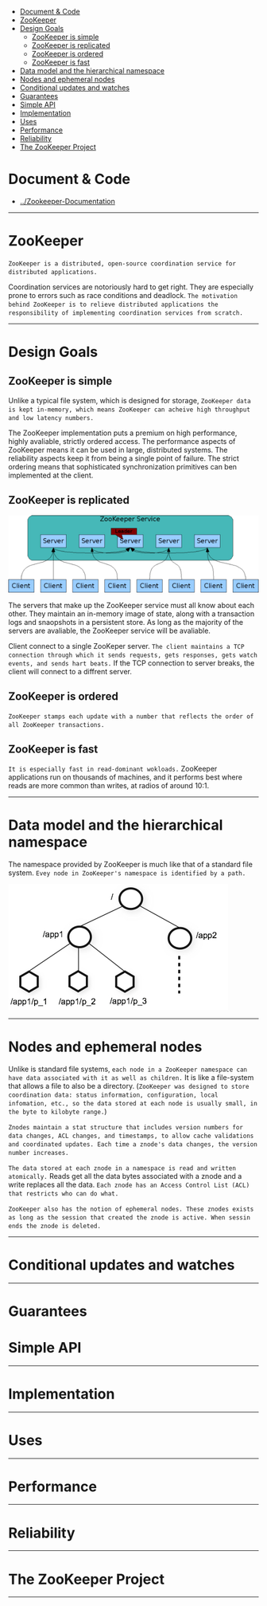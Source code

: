 
- [Document & Code](#document--code)
- [ZooKeeper](#zookeeper)
- [Design Goals](#design-goals)
    - [ZooKeeper is simple](#zookeeper-is-simple)
    - [ZooKeeper is replicated](#zookeeper-is-replicated)
    - [ZooKeeper is ordered](#zookeeper-is-ordered)
    - [ZooKeeper is fast](#zookeeper-is-fast)
- [Data model and the hierarchical namespace](#data-model-and-the-hierarchical-namespace)
- [Nodes and ephemeral nodes](#nodes-and-ephemeral-nodes)
- [Conditional updates and watches](#conditional-updates-and-watches)
- [Guarantees](#guarantees)
- [Simple API](#simple-api)
- [Implementation](#implementation)
- [Uses](#uses)
- [Performance](#performance)
- [Reliability](#reliability)
- [The ZooKeeper Project](#the-zookeeper-project)

# Document & Code

* [../Zookeeper-Documentation](https://github.com/zozospider/note/blob/master/distributed/ZooKeeper/ZooKeeper-Documentation.md)

---

# ZooKeeper

`ZooKeeper is a distributed, open-source coordination service for distributed applications.`

Coordination services are notoriously hard to get right. They are especially prone to errors such as race conditions and deadlock. `The motivation behind ZooKeeper is to relieve distributed applications the responsibility of implementing coordination services from scratch.`

---

# Design Goals

## ZooKeeper is simple

Unlike a typical file system, which is designed for storage, `ZooKeeper data is kept in-memory, which means ZooKeeper can acheive high throughput and low latency numbers.`

The ZooKeeper implementation puts a premium on high performance, highly avaliable, strictly ordered access. The performance aspects of ZooKeeper means it can be used in large, distributed systems. The reliability aspects keep it from being a single point of failure. The strict ordering means that sophisticated synchronization primitives can ben implemented at the client.

## ZooKeeper is replicated

![image](https://raw.githubusercontent.com/zozospider/note/master/distributed/ZooKeeper/ZooKeeper-Documentation-Overview-Welcome/ZooKeeper-Service.jpg)

The servers that make up the ZooKeeper service must all know about each other. They maintain an in-memory image of state, along with a transaction logs and snaopshots in a persistent store. As long as the majority of the servers are avaliable, the ZooKeeper service will be avaliable.

Client connect to a single ZooKeper server. `The client maintains a TCP connection through which it sends requests, gets responses, gets watch events, and sends hart beats.` If the TCP connection to server breaks, the client will connect to a diffrent server.

## ZooKeeper is ordered

`ZooKeeper stamps each update with a number that reflects the order of all ZooKeeper transactions.`

## ZooKeeper is fast

`It is especially fast in read-dominant wokloads.` ZooKeeper applications run on thousands of machines, and it performs best where reads are more common than writes, at radios of around 10:1.

---

# Data model and the hierarchical namespace

The namespace provided by ZooKeeper is much like that of a standard file system. `Evey node in ZooKeeper's namespace is identified by a path.`

![image](https://raw.githubusercontent.com/zozospider/note/master/distributed/ZooKeeper/ZooKeeper-Documentation-Overview-Welcome/ZooKeepers-Hierarchical-Namespace.jpg)

---

# Nodes and ephemeral nodes

Unlike is standard file systems, `each node in a ZooKeeper namespace can have data associated with it as well as children.` It is like a file-system that allows a file to also be a directory. (`ZooKeeper was designed to store coordination data: status information, configuration, local infomation, etc., so the data stored at each node is usually small, in the byte to kilobyte range.`)

`Znodes maintain a stat structure that includes version numbers for data changes, ACL changes, and timestamps, to allow cache validations and coordinated updates. Each time a znode's data changes, the version number increases.`

`The data stored at each znode in a namespace is read and written atomically.` Reads get all the data bytes associated with a znode and a write replaces all the data. `Each znode has an Access Control List (ACL) that restricts who can do what.`

`ZooKeeper also has the notion of ephemeral nodes. These znodes exists as long as the session that created the znode is active. When sessin ends the znode is deleted.`

---

# Conditional updates and watches

---

# Guarantees

# Simple API

---

# Implementation

---

# Uses

---

# Performance

---

# Reliability

---

# The ZooKeeper Project

---
